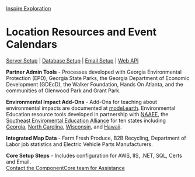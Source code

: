 [Inspire Exploration](/inspire/)
# Location Resources and Event Calendars
<a href="#server">Server Setup</a> | <a href="#database">Database Setup</a> | <a href="#email">Email Setup</a> | <a href="#api">Web API</a><br>

**Partner Admin Tools** - Processes developed with Georgia Environmental Protection (EPD), Georgia State Parks, the Georgia Department of Economic Development (GDEcD), the Walker Foundation, Hands On Atlanta, and the communities of Glenwood Park and Grant Park.

**Environmental Impact Add-Ons** - Add-Ons for teaching about environmental impacts are documented at [model.earth](https://model.earth). Environmental Education resource tools developed in partnership with [NAAEE](https://naaee.org), the [Southeast Enviromental Education Alliance](http://www.southeastee.com/) for ten states including [Georgia](http://eeingeorgia.org/core/news/list.aspx),&nbsp;[North&nbsp;Carolina](http://web.eenorthcarolina.org/core/event/calendar.aspx), [Wisconsin](http://EEinWisconsin.org), and [Hawaii](http://heea.org/core/news/list.aspx).  

**Integrated Map Data** - Farm Fresh Produce, B2B Recycling, Department of Labor job statistics and Electric Vehicle Parts Manufacturers. 

**Core Setup Steps** - Includes configuration for AWS, IIS, .NET, SQL, Certs and Email.  
[Contact the ComponentCore team for Assistance](https://componentcore.com/inspire/contact/)  